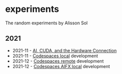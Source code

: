 # experiments

The random experiments by Alisson Sol

## 2021

- 2021-11 - [AI, CUDA, and the Hardware Connection](2021/2021-11.experiments.CUDA.md)
- 2021-11 - [Codespaces local](2021/2021-11.experiments.Codespaces.local.md) development
- 2021-12 - [Codespaces remote](2021/2021-12.experiments.Codespaces.remote.md) development
- 2021-12 - [Codespaces AIFX local](2021/2021-12.experiments.Codespaces.aifx.local.md) development
